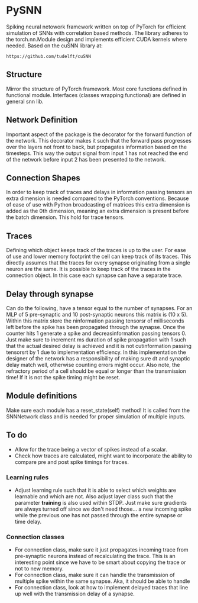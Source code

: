 # __PySNN__

Spiking neural netowork framework written on top of PyTorch for efficient simulation of SNNs with correlation based methods. The library adheres to the torch.nn.Module design and implements efficient CUDA kernels where needed.
Based on the cuSNN library at:

    https://github.com/tudelft/cuSNN

## __Structure__

Mirror the structure of PyTorch framework. Most core functions defined in functional module. Interfaces (classes wrapping functional) are
defined in general snn lib.

## __Network Definition__

Important aspect of the package is the decorator for the forward function of the network. This decorator makes it such that the forward pass
progresses over the layers not front to back, but propagates information based on the timesteps. This way the output signal from input 1 has
not reached the end of the network before input 2 has been presented to the network.

## __Connection Shapes__

In order to keep track of traces and delays in information passing tensors an extra dimension is needed compared to the PyTorch conventions. Because of ease of use with Python broadcasting of matrices this extra dimension is added as the 0th dimension, meaning an extra dimension is present before the batch dimension. This hold for trace tensors.

## __Traces__

Defining which object keeps track of the traces is up to the user. For ease of use and lower memory footprint the cell can keep track of its
traces. This directly assumes that the traces for every synapse originating from a single neuron are the same. It is possible to keep track
of the traces in the connection object. In this case each synapse can have a separate trace.

## __Delay through synapse__

Can do the following, have a tensor equal to the number of synapses. For an MLP of 5 pre-synaptic and 10 post-synaptic neurons this matrix
is (10 x 5). Within this matrix store the ninformation passing tensorsr of milliseconds left before the spike has been propagated through the synapse. Once the
counter hits 1 generate a spike and decreasinformation passing tensors 0. Just make sure to increment ms duration of spike propagation with 1 such that the actual
desired delay is achieved and it is not cutinformation passing tensorsrt by 1 due to implementation efficiency. In this implementation the designer of the network
has a responsibility of making sure dt and synaptic delay match well, otherwise counting errors might occur. Also note, the refractory
period of a cell should be equal or longer than the transmission time! If it is not the spike timing might be reset.

## __Module definitions__

Make sure each module has a reset_state(self) method! It is called from the SNNNetwork class and is needed for proper simulation of multiple
inputs.

## __To do__

- Allow for the trace being a vector of spikes instead of a scalar.
- Check how traces are calculated, might want to incorporate the ability to compare pre and post spike timings for traces.

### __Learning rules__

- Adjust learning rule such that it is able to select which weights are learnable and which are not. Also adjust layer class such that the parameter __training__ is also used within STDP. Just make sure gradients are always turned off since we don't need those... a new incoming spike while the previous one has not passed through the entire synapse or time delay.

### __Connection classes__

- For connection class, make sure it just propagates incoming trace from pre-synaptic neurons instead of recalculating the trace. This is an interesting point since we have to be smart about copying the trace or not to new memory.
- For connection class, make sure it can handle the transmission of multiple spike within the same synapse. Aka, it should be able to handle
- For connection class, look at how to implement delayed traces that line up well with the transmission delay of a synapse.
